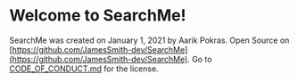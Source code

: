 # Welcome to SearchMe!
SearchMe was created on January 1, 2021 by Aarik Pokras. Open Source on [https://github.com/JamesSmith-dev/SearchMe](https://github.com/JamesSmith-dev/SearchMe).
Go to [CODE_OF_CONDUCT.md](searchme.glitch.me/CODE_OF_CONDUCT.md) for the license.
